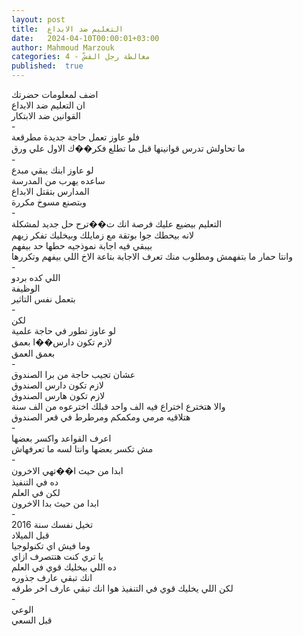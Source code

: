 ```yaml
---
layout: post
title:  التعليم ضد الابداع
date:   2024-04-10T00:00:01+03:00
author: Mahmoud Marzouk
categories: 4 - مغالطة رجل القشّ
published:  true
---
```

اضف لمعلومات حضرتك\
ان التعليم ضد الابداع\
القوانين ضد الابتكار\
-\
فلو عاوز تعمل حاجة جديدة مطرقعة\
ما تحاولش تدرس قوانينها قبل ما تطلع فكر��ك الاول علي ورق\
-\
لو عاوز ابنك يبقي مبدع\
ساعده يهرب من المدرسة\
المدارس بتقتل الابداع\
وبتصنع مسوخ مكررة\
-\
التعليم بيضيع عليك فرصة انك ت��ترح حل جديد لمشكلة\
لانه بيحطك جوا بوتقة مع زمايلك وبيخليك تفكر زيهم\
بيبقي فيه اجابة نموذجيه حطها حد بيفهم\
وانتا حمار ما بتفهمش ومطلوب منك تعرف الاجابة بتاعة الاخ اللي بيفهم
وتكررها\
-\
اللي كده بردو\
الوظيفة\
بتعمل نفس التاثير\
-\
لكن\
لو عاوز تطور في حاجة علمية\
لازم تكون دارس��ا بعمق\
بعمق العمق\
-\
عشان تجيب حاجة من برا الصندوق\
لازم تكون دارس الصندوق\
لازم تكون هارس الصندوق\
والا هتخترع اختراع فيه الف واحد قبلك اخترعوه من الف سنة\
هتلاقيه مرمي ومكمكم ومرطرط في قعر الصندوق\
-\
اعرف القواعد واكسر بعضها\
مش تكسر بعضها وانتا لسه ما تعرفهاش\
-\
ابدا من حيث ا��تهي الاخرون\
ده في التنفيذ\
لكن في العلم\
ابدا من حيث بدا الاخرون\
-\
تخيل نفسك سنة 2016\
قبل الميلاد\
وما فيش اي تكنولوجيا\
يا تري كنت هتتصرف ازاي\
ده اللي بيخليك قوي في العلم\
انك تبقي عارف جذوره\
لكن اللي يخليك قوي في التنفيذ هوا انك تبقي عارف اخر طرقه\
-\
الوعي\
قبل السعي

